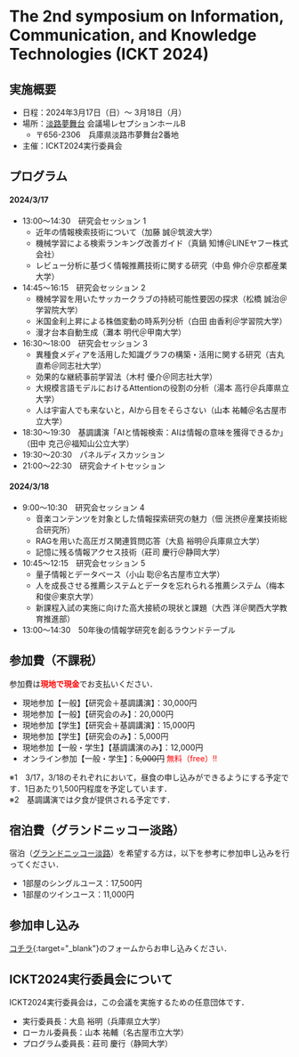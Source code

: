 # The 2nd symposium on Information, Communication, and Knowledge Technologies (ICKT 2024) 

## 実施概要
* 日程：2024年3月17日（日）～ 3月18日（月）
* 場所：[淡路夢舞台](https://www.yumebutai.co.jp) 会議場レセプションホールB
  * 〒656-2306　兵庫県淡路市夢舞台2番地 
* 主催：ICKT2024実行委員会

## プログラム
#### 2024/3/17
* 13:00～14:30　研究会セッション 1
  * 近年の情報検索技術について（加藤 誠＠筑波大学）
  * 機械学習による検索ランキング改善ガイド（真鍋 知博＠LINEヤフー株式会社）
  * レビュー分析に基づく情報推薦技術に関する研究（中島 伸介＠京都産業大学）
* 14:45～16:15　研究会セッション 2
  * 機械学習を用いたサッカークラブの持続可能性要因の探求（松橋 誠治＠学習院大学）
  * 米国金利上昇による株価変動の時系列分析（白田 由香利＠学習院大学）
  * 漫才台本自動生成（灘本 明代＠甲南大学）
* 16:30～18:00　研究会セッション 3
  * 異種食メディアを活用した知識グラフの構築・活用に関する研究（吉丸 直希＠同志社大学）
  * 効果的な継続事前学習法（木村 優介＠同志社大学）
  * 大規模言語モデルにおけるAttentionの役割の分析（湯本 高行＠兵庫県立大学）
  * 人は宇宙人でも来ないと，AIから目をそらさない（山本 祐輔＠名古屋市立大学）   
* 18:30～19:30　基調講演「AIと情報検索：AIは情報の意味を獲得できるか」（田中 克己＠福知山公立大学）
* 19:30〜20:30　パネルディスカッション
* 21:00～22:30　研究会ナイトセッション

#### 2024/3/18
* 9:00～10:30　研究会セッション 4
  * 音楽コンテンツを対象とした情報探索研究の魅力（佃 洸摂＠産業技術総合研究所）
  * RAGを用いた高圧ガス関連質問応答（大島 裕明＠兵庫県立大学）
  * 記憶に残る情報アクセス技術（莊司 慶行＠静岡大学）
* 10:45～12:15　研究会セッション 5
  * 量子情報とデータベース（小山 聡＠名古屋市立大学）
  * 人を成長させる推薦システムとデータを忘れられる推薦システム（梅本 和俊＠東京大学）
  * 新課程入試の実施に向けた高大接続の現状と課題（大西 洋＠関西大学教育推進部）
* 13:00～14:30　50年後の情報学研究を創るラウンドテーブル

## 参加費（不課税）
参加費は<span style='color:red;'>**現地で現金**</span>でお支払いください．
* 現地参加【一般】【研究会＋基調講演】：30,000円
* 現地参加【一般】【研究会のみ】：20,000円
* 現地参加【学生】【研究会＋基調講演】：15,000円
* 現地参加【学生】【研究会のみ】：5,000円
* 現地参加【一般・学生】【基調講演のみ】：12,000円
* オンライン参加【一般・学生】：~~5,000円~~ <span style='color:red;'>無料（free）!!</span>

※1　3/17，3/18のそれぞれにおいて，昼食の申し込みができるようにする予定です．1日あたり1,500円程度を予定しています．<br />
※2　基調講演では夕食が提供される予定です．


## 宿泊費（グランドニッコー淡路）
宿泊（[グランドニッコー淡路](https://www.okura-nikko.com/ja/japan/awaji/grand-nikko-awaji/)）を希望する方は，以下を参考に参加申し込みを行ってください．
* 1部屋のシングルユース：17,500円
* 1部屋のツインユース：11,000円

## 参加申し込み
[コチラ](https://forms.gle/EkaXSMgoZv6MvdqDA){:target="_blank"}のフォームからお申し込みください．

## ICKT2024実行委員会について
ICKT2024実行委員会は，この会議を実施するための任意団体です．
* 実行委員長：大島 裕明（兵庫県立大学）
* ローカル委員長：山本 祐輔（名古屋市立大学）
* プログラム委員長：莊司 慶行（静岡大学）

